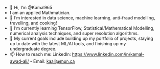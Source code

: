 - 👋 Hi, I’m @Kamal965
- I am an applied  Mathmatician.
- 👀 I’m interested in data science, machine learning, anti-fraud modelling, travelling, and cooking!
- 🌱 I’m currently learning TensorFlow, Statistical/Mathematical Modelling, numerical analysis techniques, and super resolution algorithms.
- 💞️ My current goals include building up my portfolio of projects, staying up to date with the latest ML/AI tools, and finishing up my undergraduate degree.
- 📫 How to reach me: LinkedIn: https://www.linkedin.com/in/kamal-awad-ali/ - Email: kaali@mun.ca

<!---
Kamal965/Kamal965 is a ✨ special ✨ repository because its `README.md` (this file) appears on your GitHub profile.
You can click the Preview link to take a look at your changes.
--->
